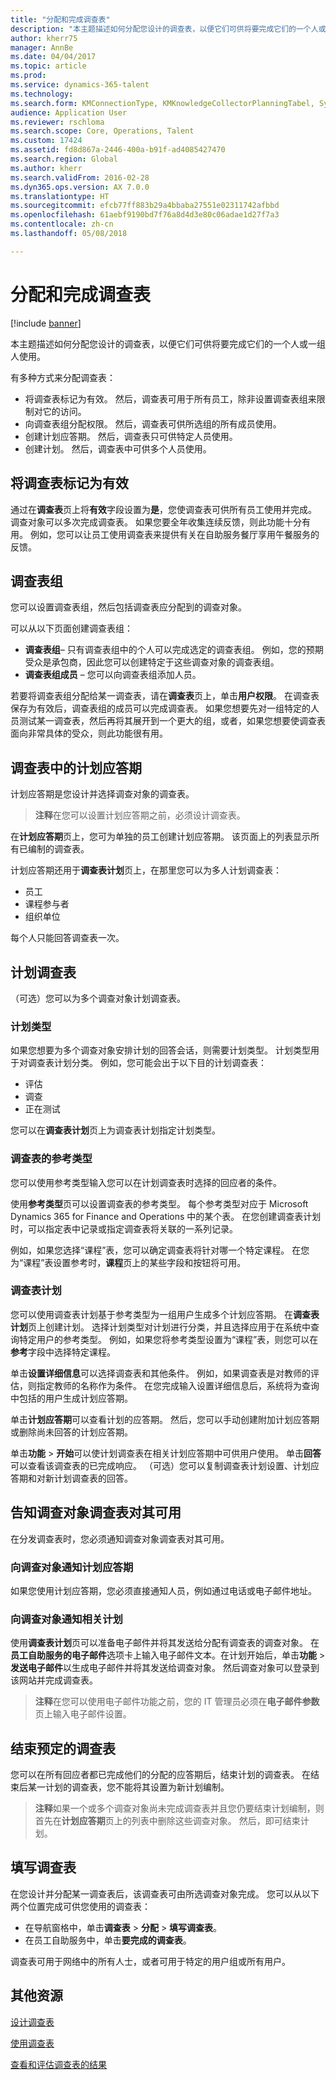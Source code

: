 ```yaml
---
title: "分配和完成调查表"
description: "本主题描述如何分配您设计的调查表，以便它们可供将要完成它们的一个人或一组人使用。"
author: kherr75
manager: AnnBe
ms.date: 04/04/2017
ms.topic: article
ms.prod: 
ms.service: dynamics-365-talent
ms.technology: 
ms.search.form: KMConnectionType, KMKnowledgeCollectorPlanningTabel, SysEmailParameters
audience: Application User
ms.reviewer: rschloma
ms.search.scope: Core, Operations, Talent
ms.custom: 17424
ms.assetid: fd8d867a-2446-400a-b91f-ad4085427470
ms.search.region: Global
ms.author: kherr
ms.search.validFrom: 2016-02-28
ms.dyn365.ops.version: AX 7.0.0
ms.translationtype: HT
ms.sourcegitcommit: efcb77ff883b29a4bbaba27551e02311742afbbd
ms.openlocfilehash: 61aebf9190bd7f76a8d4d3e80c06adae1d27f7a3
ms.contentlocale: zh-cn
ms.lasthandoff: 05/08/2018

---
```


# <a name="distribute-and-complete-a-questionnaire"></a>分配和完成调查表

[!include [banner](includes/banner.md)]

本主题描述如何分配您设计的调查表，以便它们可供将要完成它们的一个人或一组人使用。 

有多种方式来分配调查表：

-   将调查表标记为有效。 然后，调查表可用于所有员工，除非设置调查表组来限制对它的访问。
-   向调查表组分配权限。 然后，调查表可供所选组的所有成员使用。
-   创建计划应答期。 然后，调查表只可供特定人员使用。
-   创建计划。 然后，调查表中可供多个人员使用。

## <a name="marking-a-questionnaire-as-active"></a>将调查表标记为有效
通过在**调查表**页上将**有效**字段设置为**是**，您使调查表可供所有员工使用并完成。 调查对象可以多次完成调查表。 如果您要全年收集连续反馈，则此功能十分有用。 例如，您可以让员工使用调查表来提供有关在自助服务餐厅享用午餐服务的反馈。

## <a name="questionnaire-groups"></a>调查表组
您可以设置调查表组，然后包括调查表应分配到的调查对象。 

可以从以下页面创建调查表组：

-   **调查表组**– 只有调查表组中的个人可以完成选定的调查表组。 例如，您的预期受众是承包商，因此您可以创建特定于这些调查对象的调查表组。
-   **调查表组成员** – 您可以向调查表组添加人员。

若要将调查表组分配给某一调查表，请在**调查表**页上，单击**用户权限**。 在调查表保存为有效后，调查表组的成员可以完成调查表。 如果您想要先对一组特定的人员测试某一调查表，然后再将其展开到一个更大的组，或者，如果您想要使调查表面向非常具体的受众，则此功能很有用。

## <a name="planned-answer-sessions-in-a-questionnaire"></a>调查表中的计划应答期
计划应答期是您设计并选择调查对象的调查表。 

> **注释**在您可以设置计划应答期之前，必须设计调查表。 

在**计划应答期**页上，您可为单独的员工创建计划应答期。 该页面上的列表显示所有已编制的调查表。 

计划应答期还用于**调查表计划**页上，在那里您可以为多人计划调查表：

-   员工
-   课程参与者
-   组织单位

每个人只能回答调查表一次。

## <a name="scheduling-a-questionnaire"></a>计划调查表
（可选）您可以为多个调查对象计划调查表。

### <a name="planning-types"></a>计划类型

如果您想要为多个调查对象安排计划的回答会话，则需要计划类型。 计划类型用于对调查表计划分类。 例如，您可能会出于以下目的计划调查表：

-   评估
-   调查
-   正在测试

您可以在**调查表计划**页上为调查表计划指定计划类型。

### <a name="reference-types-for-questionnaire"></a>调查表的参考类型

您可以使用参考类型输入您可以在计划调查表时选择的回应者的条件。 

使用**参考类型**页可以设置调查表的参考类型。 每个参考类型对应于 Microsoft Dynamics 365 for Finance and Operations 中的某个表。 在您创建调查表计划时，可以指定表中记录或指定调查表将关联的一系列记录。 

例如，如果您选择“课程”表，您可以确定调查表将针对哪一个特定课程。 在您为“课程”表设置参考时，**课程**页上的某些字段和按钮将可用。

### <a name="questionnaire-schedules"></a>调查表计划

您可以使用调查表计划基于参考类型为一组用户生成多个计划应答期。 在**调查表计划**页上创建计划。 选择计划类型对计划进行分类，并且选择应用于在系统中查询特定用户的参考类型。 例如，如果您将参考类型设置为“课程”表，则您可以在**参考**字段中选择特定课程。 

单击**设置详细信息**可以选择调查表和其他条件。 例如，如果调查表是对教师的评估，则指定教师的名称作为条件。 在您完成输入设置详细信息后，系统将为查询中包括的用户生成计划应答期。 

单击**计划应答期**可以查看计划的应答期。 然后，您可以手动创建附加计划应答期或删除尚未回答的计划应答期。 

单击**功能** &gt; **开始**可以使计划调查表在相关计划应答期中可供用户使用。 单击**回答**可以查看该调查表的已完成响应。 （可选）您可以复制调查表计划设置、计划应答期和对新计划调查表的回答。

## <a name="notifying-respondents-about-questionnaires-that-are-available-to-them"></a>告知调查对象调查表对其可用
在分发调查表时，您必须通知调查对象调查表对其可用。 

### <a name="notifying-respondents-about-a-planned-answer-session"></a>向调查对象通知计划应答期

如果您使用计划应答期，您必须直接通知人员，例如通过电话或电子邮件地址。

### <a name="notifying-respondents-about-a-scheduling"></a>向调查对象通知相关计划

使用**调查表计划**页可以准备电子邮件并将其发送给分配有调查表的调查对象。 在**员工自助服务的电子邮件**选项卡上输入电子邮件文本。在计划开始后，单击**功能** &gt; **发送电子邮件**以生成电子邮件并将其发送给调查对象。 然后调查对象可以登录到该网站并完成调查表。 

> **注释**在您可以使用电子邮件功能之前，您的 IT 管理员必须在**电子邮件参数**页上输入电子邮件设置。

## <a name="ending-a-scheduled-questionnaire"></a>结束预定的调查表
您可以在所有回应者都已完成他们的分配的应答期后，结束计划的调查表。 在结束后某一计划的调查表，您不能将其设置为新计划编制。 

> **注释**如果一个或多个调查对象尚未完成调查表并且您仍要结束计划编制，则首先在**计划应答期**页上的列表中删除这些调查对象。 然后，即可结束计划。

## <a name="completing-questionnaires"></a>填写调查表
在您设计并分配某一调查表后，该调查表可由所选调查对象完成。 您可以从以下两个位置完成可供您使用的调查表：

-   在导航窗格中，单击**调查表** &gt; **分配** &gt; **填写调查表**。
-   在员工自助服务中，单击**要完成的调查表**。

调查表可用于网络中的所有人士，或者可用于特定的用户组或所有用户。

<a name="additional-resources"></a>其他资源
--------

[设计调查表](design-questionnaires.md)

[使用调查表](questionnaires.md)

[查看和评估调查表的结果](evaluate-questionnaire-results.md)



